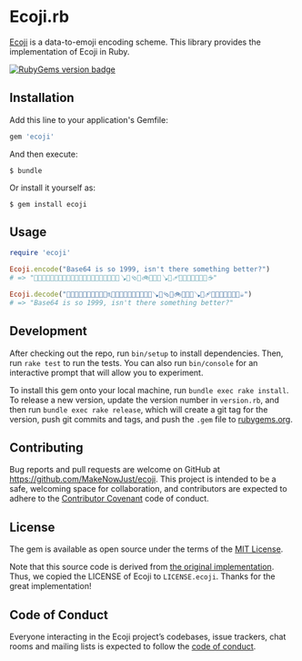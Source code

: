 # Ecoji.rb

[Ecoji](https://ecoji.io) is a data-to-emoji encoding scheme.
This library provides the implementation of Ecoji in Ruby.

[![RubyGems version badge](https://img.shields.io/gem/v/ecoji?style=for-the-badge)](https://rubygems.org/gems/ecoji)

## Installation

Add this line to your application's Gemfile:

```ruby
gem 'ecoji'
```

And then execute:

```console
$ bundle
```

Or install it yourself as:

```console
$ gem install ecoji
```

## Usage

```ruby
require 'ecoji'

Ecoji.encode("Base64 is so 1999, isn't there something better?")
# => "🧏📩🧈🐇🧅📘🔯🚜💞😽♏🐊🎱🥁🚄🌱💞😭💮✊💢🪠🐭🩴🍉🚲🦑🐶💢🪠🔮🩹🍉📸🐮🌼👦🚟🥰☕"

Ecoji.decode("🧏📩🧈🐇🧅📘🔯🚜💞😽♏🐊🎱🥁🚄🌱💞😭💮✊💢🪠🐭🩴🍉🚲🦑🐶💢🪠🔮🩹🍉📸🐮🌼👦🚟🥰☕")
# => "Base64 is so 1999, isn't there something better?"
```

## Development

After checking out the repo, run `bin/setup` to install dependencies. Then, run `rake test` to run the tests. You can also run `bin/console` for an interactive prompt that will allow you to experiment.

To install this gem onto your local machine, run `bundle exec rake install`. To release a new version, update the version number in `version.rb`, and then run `bundle exec rake release`, which will create a git tag for the version, push git commits and tags, and push the `.gem` file to [rubygems.org](https://rubygems.org).

## Contributing

Bug reports and pull requests are welcome on GitHub at https://github.com/MakeNowJust/ecoji. This project is intended to be a safe, welcoming space for collaboration, and contributors are expected to adhere to the [Contributor Covenant](http://contributor-covenant.org) code of conduct.

## License

The gem is available as open source under the terms of the [MIT License](https://opensource.org/licenses/MIT).

Note that this source code is derived from [the original implementation](https://github.com/keith-turner/ecoji).
Thus, we copied the LICENSE of Ecoji to `LICENSE.ecoji`.
Thanks for the great implementation!

## Code of Conduct

Everyone interacting in the Ecoji project’s codebases, issue trackers, chat rooms and mailing lists is expected to follow the [code of conduct](https://github.com/makenowjust/ecoji.rb/blob/master/CODE_OF_CONDUCT.md).
